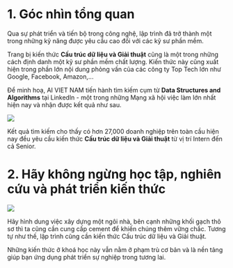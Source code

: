 # 1. Góc nhìn tổng quan

Qua sự phát triển và tiến bộ trong công nghệ, lập trình đã trở thành một trong những kỹ năng được yêu cầu cao đối với các kỹ sư phần mềm. 

Trang bị kiến thức **Cấu trúc dữ liệu và Giải thuật** cũng là một trong những cách định danh một kỹ sư phần mềm chất lượng. Kiến thức này cũng xuất hiện trong phần lớn nội dung phỏng vấn của các công ty Top Tech lớn như Google, Facebook, Amazon,... 

Để minh hoạ, AI VIET NAM tiến hành tìm kiếm cụm từ **Data Structures and Algorithms** tại Linkedln - một trong những Mạng xã hội việc làm lớn nhất hiện nay và nhận được kết quả như sau.

![](https://i.imgur.com/zhH72Dm.png?1)

Kết quả tìm kiếm cho thấy có hơn 27,000 doanh nghiệp trên toàn cầu hiện nay đều yêu cầu kiến thức **Cấu trúc dữ liệu và Giải thuật** từ vị trí Intern đến cả Senior.

# 2. Hãy không ngừng học tập, nghiên cứu và phát triển kiến thức

![](https://i.imgur.com/29Z5E3B.jpg)

Hãy hình dung việc xây dựng một ngôi nhà, bên cạnh những khối gạch thô sơ thì ta cũng cần cung cấp cement để khiến chúng thêm vững chắc. Tương tự như thế, lập trình cũng cần kiến thức Cấu trúc dữ liệu và Giải thuật.


Những kiến thức ở khoá học này vẫn nằm ở phạm trù cơ bản và là nền tảng giúp bạn ứng dụng phát triển sự nghiệp trong tương lai. 
